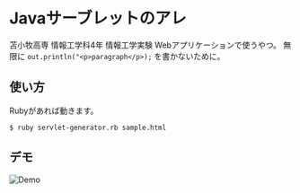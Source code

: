 # Javaサーブレットのアレ
苫小牧高専 情報工学科4年 情報工学実験 Webアプリケーションで使うやつ。
無限に ```out.println("<p>paragraph</p>);``` を書かないために。

## 使い方
Rubyがあれば動きます。

```
$ ruby servlet-generator.rb sample.html
```

## デモ

![Demo](https://cloud.githubusercontent.com/assets/2035364/12514754/39a2f19e-c168-11e5-937f-933c0cdbedb9.gif)

